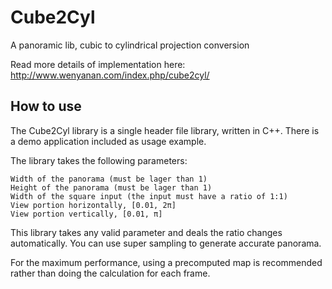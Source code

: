 Cube2Cyl
========

A panoramic lib, cubic to cylindrical projection conversion

Read more details of implementation here: http://www.wenyanan.com/index.php/cube2cyl/

How to use
----------

The Cube2Cyl library is a single header file library, written in C++. There is a demo application included as usage example.

The library takes the following parameters:

    Width of the panorama (must be lager than 1)
    Height of the panorama (must be lager than 1)
    Width of the square input (the input must have a ratio of 1:1)
    View portion horizontally, [0.01, 2π]
    View portion vertically, [0.01, π]

This library takes any valid parameter and deals the ratio changes automatically. You can use super sampling to generate accurate panorama.

For the maximum performance, using a precomputed map is recommended rather than doing the calculation for each frame.
